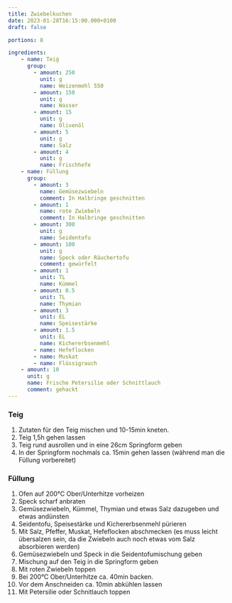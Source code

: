 ```yaml
---
title: Zwiebelkuchen
date: 2023-01-28T16:15:00.000+0100
draft: false

portions: 8

ingredients:
    - name: Teig
      group:
        - amount: 250
          unit: g
          name: Weizenmehl 550
        - amount: 150
          unit: g
          name: Wasser
        - amount: 15
          unit: g
          name: Olivenöl
        - amount: 5
          unit: g
          name: Salz
        - amount: 4
          unit: g
          name: Frischhefe
    - name: Füllung
      group:
        - amount: 3
          name: Gemüsezwiebeln
          comment: In Halbringe geschnitten
        - amount: 1
          name: rote Zwiebeln
          comment: In Halbringe geschnitten
        - amount: 300
          unit: g
          name: Seidentofu
        - amount: 100
          unit: g
          name: Speck oder Räuchertofu
          comment: gewürfelt
        - amount: 1
          unit: TL
          name: Kümmel
        - amount: 0.5
          unit: TL
          name: Thymian
        - amount: 3
          unit: EL
          name: Speisestärke
        - amount: 1.5
          unit: EL
          name: Kichererbsenmehl
        - name: Hefeflocken
        - name: Muskat
        - name: Flüssigrauch
    - amount: 10
      unit: g
      name: Frische Petersilie oder Schnittlauch
      comment: gehackt
---
```


### Teig

1. Zutaten für den Teig mischen und 10-15min kneten.
2. Teig 1,5h gehen lassen
3. Teig rund ausrollen und in eine 26cm Springform geben
4. In der Springform nochmals ca. 15min gehen lassen (während man die Füllung vorbereitet)

### Füllung

1. Ofen auf 200°C Ober/Unterhitze vorheizen
2. Speck scharf anbraten
3. Gemüsezwiebeln, Kümmel, Thymian und etwas Salz dazugeben und etwas andünsten
4. Seidentofu, Speisestärke und Kichererbsenmehl pürieren
5. Mit Salz, Pfeffer, Muskat, Hefeflocken abschmecken (es muss leicht übersalzen sein, da die Zwiebeln auch noch etwas vom Salz absorbieren werden)
6. Gemüsezwiebeln und Speck in die Seidentofumischung geben
7. Mischung auf den Teig in die Springform geben
8. Mit roten Zwiebeln toppen
9. Bei 200°C Ober/Unterhitze ca. 40min backen.
10. Vor dem Anschneiden ca. 10min abkühlen lassen
11. Mit Petersilie oder Schnitlauch toppen